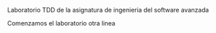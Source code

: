 Laboratorio TDD de la asignatura de ingenieria del software avanzada

Comenzamos el laboratorio
otra linea